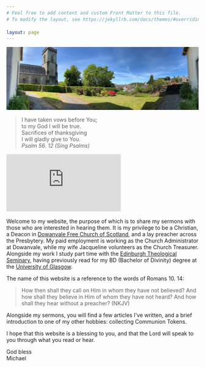 ```yaml
---
# Feel free to add content and custom Front Matter to this file.
# To modify the layout, see https://jekyllrb.com/docs/themes/#overriding-theme-defaults

layout: page
---
```

![Oban High Free Church](/media/pano.jpg)

<script>
function redirectToPage() {
  const currentDate = new Date();
  const dayOfWeek = currentDate.getDay(); // 0 = Sunday, 1 = Monday, ..., 6 = Saturday

  if (dayOfWeek === 0) {
    // Redirect to the desired page on Sundays
    window.location.replace('/sabbath'); // Replace '/path/to/sunday-page' with the actual URL of your Sunday page
  }
}

// Call the function when the page loads
window.onload = redirectToPage;
</script>

> I have taken vows before You; <br>
>  to my God I will be true. <br>
> Sacrifices of thanksgiving <br>
>  I will gladly give to You. <br>
*Psalm 56. 12 (Sing Psalms)*

<script src="https://www.biblegateway.com/votd/votd.write.callback.js"></script>
<script src="https://www.biblegateway.com/votd/get/?format=json&version=NKJV&callback=BG.votdWriteCallback"></script>
<!-- alternative for no javascript -->
<noscript>
<iframe framespacing="0" frameborder="no" src="https://www.biblegateway.com/votd/get/?format=html&version=NKJV">View Verse of the Day</iframe>
</noscript><br> 

<html>
    <label id="lblGreetings"></label>

<script>
    var myDate = new Date();
    var hrs = myDate.getHours();

    var greet;

    if (hrs < 12)
        greet = 'Good morning, or madainn mhath';
    else if (hrs >= 12 && hrs <= 17)
        greet = 'Good afternoon, or feasgar math';
    else if (hrs >= 17 && hrs <= 24)
        greet = 'Good evening, or feasgar math';

    document.getElementById('lblGreetings').innerHTML =
        '<b>' + greet + '!</b>';
</script>
</html>

Welcome to my website, the purpose of which is to share my sermons with those who are interested in hearing them. It is my privilege to be a Christian, a Deacon in [Dowanvale Free Church of Scotland](https://www.dowanvale.org), and a lay preacher across the Presbytery. My paid employment is working as the Church Administrator at Dowanvale, while my wife Jacqueline volunteers as the Church Treasurer. Alongside my work I study part time with the [Edinburgh Theological Seminary](https://www.ets.ac.uk), having previously read for my BD (Bachelor of Divinity) degree at the [University of Glasgow](https://glasgow.ac.uk).

The name of this website is a reference to the words of Romans 10. 14:

> How then shall they call on Him in whom they have not believed? And how shall they believe in Him of whom they have not heard? And how shall they hear without a preacher? (NKJV)

Alongside my sermons, you will find a few articles I've written, and a brief introduction to one of my other hobbies: collecting Communion Tokens.

I hope that this website is a blessing to you, and that the Lord will speak to you through what you read or hear.

God bless <br>
Michael

